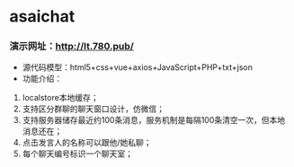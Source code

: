 # asaichat
### 演示网址：http://lt.780.pub/
- 源代码模型：html5+css+vue+axios+JavaScript+PHP+txt+json
- 功能介绍：
1. localstore本地缓存；
2. 支持区分群聊的聊天窗口设计，仿微信；
3. 支持服务器储存最近约100条消息，服务机制是每隔100条清空一次，但本地消息还在；
4. 点击发言人的名称可以跟他/她私聊；
5. 每个聊天编号标识一个聊天室；